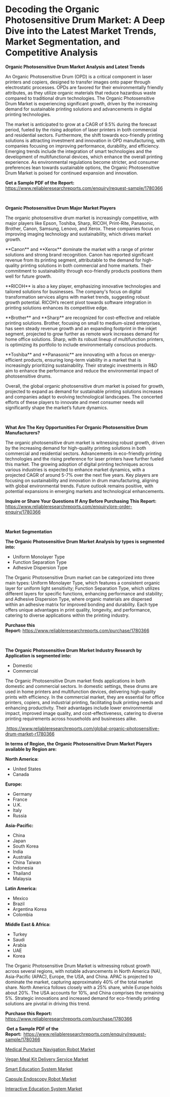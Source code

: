 <p><h1>Decoding the Organic Photosensitive Drum Market: A Deep Dive into the Latest Market Trends, Market Segmentation, and Competitive Analysis</h1></p><p><strong>Organic Photosensitive Drum Market Analysis and Latest Trends</strong></p>
<p><p>An Organic Photosensitive Drum (OPD) is a critical component in laser printers and copiers, designed to transfer images onto paper through electrostatic processes. OPDs are favored for their environmentally friendly attributes, as they utilize organic materials that reduce hazardous waste compared to traditional drum technologies. The Organic Photosensitive Drum Market is experiencing significant growth, driven by the increasing demand for sustainable printing solutions and advancements in digital printing technologies.</p><p>The market is anticipated to grow at a CAGR of 9.5% during the forecast period, fueled by the rising adoption of laser printers in both commercial and residential sectors. Furthermore, the shift towards eco-friendly printing solutions is attracting investment and innovation in OPD manufacturing, with companies focusing on improving performance, durability, and efficiency. Emerging trends include the integration of smart technologies and the development of multifunctional devices, which enhance the overall printing experience. As environmental regulations become stricter, and consumer preferences lean towards sustainable options, the Organic Photosensitive Drum Market is poised for continued expansion and innovation.</p></p>
<p><strong>Get a Sample PDF of the Report:&nbsp;</strong> <a href="https://www.reliableresearchreports.com/enquiry/request-sample/1780366?utm_campaign=12&utm_medium=2&utm_source=Github&utm_content=ia&utm_term=19122024&utm_id=organic-photosensitive-drum">https://www.reliableresearchreports.com/enquiry/request-sample/1780366</a></p>
<p>&nbsp;</p>
<p><strong>Organic Photosensitive Drum Major Market Players</strong></p>
<p><p>The organic photosensitive drum market is increasingly competitive, with major players like Epson, Toshiba, Sharp, RICOH, Print-Rite, Panasonic, Brother, Canon, Samsung, Lenovo, and Xerox. These companies focus on improving imaging technology and sustainability, which drives market growth.</p><p>**Canon** and **Xerox** dominate the market with a range of printer solutions and strong brand recognition. Canon has reported significant revenue from its printing segment, attributable to the demand for high-quality printing solutions in both commercial and home markets. Their commitment to sustainability through eco-friendly products positions them well for future growth.</p><p>**RICOH** is also a key player, emphasizing innovative technologies and tailored solutions for businesses. The company's focus on digital transformation services aligns with market trends, suggesting robust growth potential. RICOH’s recent pivot towards software integration in printing solutions enhances its competitive edge.</p><p>**Brother** and **Sharp** are recognized for cost-effective and reliable printing solutions. Brother, focusing on small to medium-sized enterprises, has seen steady revenue growth and an expanding footprint in the inkjet segment, projected to grow further as remote work increases demand for home office solutions. Sharp, with its robust lineup of multifunction printers, is optimizing its portfolio to include environmentally conscious products.</p><p>**Toshiba** and **Panasonic** are innovating with a focus on energy-efficient products, ensuring long-term viability in a market that is increasingly prioritizing sustainability. Their strategic investments in R&D aim to enhance the performance and reduce the environmental impact of photosensitive drums.</p><p>Overall, the global organic photosensitive drum market is poised for growth, projected to expand as demand for sustainable printing solutions increases and companies adapt to evolving technological landscapes. The concerted efforts of these players to innovate and meet consumer needs will significantly shape the market’s future dynamics.</p></p>
<p>&nbsp;</p>
<p><strong>What Are The Key Opportunities For Organic Photosensitive Drum Manufacturers?</strong></p>
<p><p>The organic photosensitive drum market is witnessing robust growth, driven by the increasing demand for high-quality printing solutions in both commercial and residential sectors. Advancements in eco-friendly printing technologies and the rising preference for laser printers have further fueled this market. The growing adoption of digital printing techniques across various industries is expected to enhance market dynamics, with a projected CAGR of around 5-7% over the next five years. Key players are focusing on sustainability and innovation in drum manufacturing, aligning with global environmental trends. Future outlook remains positive, with potential expansions in emerging markets and technological enhancements.</p></p>
<p><strong>Inquire or Share Your Questions If Any Before Purchasing This Report:</strong> <a href="https://www.reliableresearchreports.com/enquiry/pre-order-enquiry/1780366?utm_campaign=12&utm_medium=2&utm_source=Github&utm_content=ia&utm_term=19122024&utm_id=organic-photosensitive-drum">https://www.reliableresearchreports.com/enquiry/pre-order-enquiry/1780366</a></p>
<p>&nbsp;</p>
<p><strong>Market Segmentation</strong></p>
<p><strong>The Organic Photosensitive Drum Market Analysis by types is segmented into:</strong></p>
<p><ul><li>Uniform Monolayer Type</li><li>Function Separation Type</li><li>Adhesive Dispersion Type</li></ul></p>
<p><p>The Organic Photosensitive Drum market can be categorized into three main types: Uniform Monolayer Type, which features a consistent organic layer for uniform light sensitivity; Function Separation Type, which utilizes different layers for specific functions, enhancing performance and stability; and Adhesive Dispersion Type, where organic materials are dispersed within an adhesive matrix for improved bonding and durability. Each type offers unique advantages in print quality, longevity, and performance, catering to diverse applications within the printing industry.</p></p>
<p><strong>Purchase this Report:&nbsp;</strong><a href="https://www.reliableresearchreports.com/purchase/1780366?utm_campaign=12&utm_medium=2&utm_source=Github&utm_content=ia&utm_term=19122024&utm_id=organic-photosensitive-drum">https://www.reliableresearchreports.com/purchase/1780366</a></p>
<p>&nbsp;</p>
<p><strong>The Organic Photosensitive Drum Market Industry Research by Application is segmented into:</strong></p>
<p><ul><li>Domestic</li><li>Commercial</li></ul></p>
<p><p>The Organic Photosensitive Drum market finds applications in both domestic and commercial sectors. In domestic settings, these drums are used in home printers and multifunction devices, delivering high-quality prints with efficiency. In the commercial market, they are essential for office printers, copiers, and industrial printing, facilitating bulk printing needs and enhancing productivity. Their advantages include lower environmental impact, improved image quality, and cost-effectiveness, catering to diverse printing requirements across households and businesses alike.</p></p>
<p><a href="https://www.reliableresearchreports.com/global-organic-photosensitive-drum-market-r1780366?utm_campaign=12&utm_medium=2&utm_source=Github&utm_content=ia&utm_term=19122024&utm_id=organic-photosensitive-drum">&nbsp;https://www.reliableresearchreports.com/global-organic-photosensitive-drum-market-r1780366</a></p>
<p><strong>In terms of Region, the Organic Photosensitive Drum Market Players available by Region are:</strong></p>
<p>
    <p> <strong> North America: </strong>
        <ul>
            <li>United States</li>
            <li>Canada</li>
        </ul>
        </p> 
    <p> <strong> Europe: </strong>
        <ul>
            <li>Germany</li>
            <li>France</li>
            <li>U.K.</li>
            <li>Italy</li>
            <li>Russia</li>
        </ul>
        </p> 
    <p> <strong> Asia-Pacific: </strong>
        <ul>
            <li>China</li>
            <li>Japan</li>
            <li>South Korea</li>
            <li>India</li>
            <li>Australia</li>
            <li>China Taiwan</li>
            <li>Indonesia</li>
            <li>Thailand</li>
            <li>Malaysia</li>
        </ul>
        </p> 
    <p> <strong> Latin America: </strong>
        <ul>
            <li>Mexico</li>
            <li>Brazil</li>
            <li>Argentina Korea</li>
            <li>Colombia</li>
        </ul>
        </p> 
    <p> <strong> Middle East & Africa: </strong>
        <ul>
            <li>Turkey</li>
            <li>Saudi</li>
            <li>Arabia</li>
            <li>UAE</li>
            <li>Korea</li>
        </ul>
    </p>
    </p>
<p><p>The Organic Photosensitive Drum Market is witnessing robust growth across several regions, with notable advancements in North America (NA), Asia-Pacific (APAC), Europe, the USA, and China. APAC is projected to dominate the market, capturing approximately 40% of the total market share. North America follows closely with a 25% share, while Europe holds about 20%. The USA accounts for 10%, and China comprises the remaining 5%. Strategic innovations and increased demand for eco-friendly printing solutions are pivotal in driving this trend.</p></p>
<p><strong>Purchase this Report: </strong><a href="https://www.reliableresearchreports.com/purchase/1780366?utm_campaign=12&utm_medium=2&utm_source=Github&utm_content=ia&utm_term=19122024&utm_id=organic-photosensitive-drum">https://www.reliableresearchreports.com/purchase/1780366</a></p>
<p>&nbsp;<strong>Get a Sample PDF of the Report:&nbsp;&nbsp;</strong><a href="https://www.reliableresearchreports.com/enquiry/request-sample/1780366?utm_campaign=12&utm_medium=2&utm_source=Github&utm_content=ia&utm_term=19122024&utm_id=organic-photosensitive-drum">https://www.reliableresearchreports.com/enquiry/request-sample/1780366</a></p>
<p><strong></strong></p>
<p><p><a href="https://github.com/JakirUddin511/Market-Research-Report-List-1/blob/main/medical-puncture-navigation-robot-market.md?utm_campaign=12&utm_medium=2&utm_source=Github&utm_content=ia&utm_term=19122024&utm_id=organic-photosensitive-drum">Medical Puncture Navigation Robot Market</a></p><p><a href="https://www.linkedin.com/pulse/comprehensive-overview-vegan-meal-kit-delivery-service-market-1etpe?utm_campaign=12&utm_medium=2&utm_source=Github&utm_content=ia&utm_term=19122024&utm_id=organic-photosensitive-drum">Vegan Meal Kit Delivery Service Market</a></p><p><a href="https://www.linkedin.com/pulse/comprehensive-evaluation-smart-education-system-market-size-kolee?utm_campaign=12&utm_medium=2&utm_source=Github&utm_content=ia&utm_term=19122024&utm_id=organic-photosensitive-drum">Smart Education System Market</a></p><p><a href="https://github.com/GenaGaines34/Market-Research-Report-List-1/blob/main/capsule-endoscopy-robot-market.md?utm_campaign=12&utm_medium=2&utm_source=Github&utm_content=ia&utm_term=19122024&utm_id=organic-photosensitive-drum">Capsule Endoscopy Robot Market</a></p><p><a href="https://www.linkedin.com/pulse/interactive-education-system-market-analysis-highlights-k067e?utm_campaign=12&utm_medium=2&utm_source=Github&utm_content=ia&utm_term=19122024&utm_id=organic-photosensitive-drum">Interactive Education System Market</a></p></p>